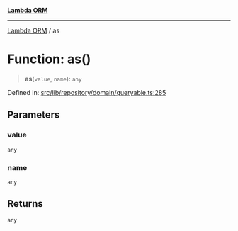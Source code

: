 [**Lambda ORM**](../README.md)

***

[Lambda ORM](../README.md) / as

# Function: as()

> **as**(`value`, `name`): `any`

Defined in: [src/lib/repository/domain/queryable.ts:285](https://github.com/lambda-orm/lambdaorm-base/blob/54d568062b637a6aed5442a048b140146d1f573b/src/lib/repository/domain/queryable.ts#L285)

## Parameters

### value

`any`

### name

`any`

## Returns

`any`
